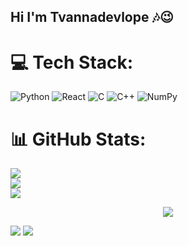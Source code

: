 ## Hi I'm Tvannadevlope 🎶😉


# 💻 Tech Stack:
![Python](https://img.shields.io/badge/python-3670A0?style=for-the-badge&logo=python&logoColor=ffdd54) ![React](https://img.shields.io/badge/react-%2320232a.svg?style=for-the-badge&logo=react&logoColor=%2361DAFB) ![C](https://img.shields.io/badge/c-%2300599C.svg?style=for-the-badge&logo=c&logoColor=white) ![C++](https://img.shields.io/badge/c++-%2300599C.svg?style=for-the-badge&logo=c%2B%2B&logoColor=white) ![NumPy](https://img.shields.io/badge/numpy-%23013243.svg?style=for-the-badge&logo=numpy&logoColor=white)
# 📊 GitHub Stats:
![](https://github-readme-stats.vercel.app/api?username=Tvannadevlope&theme=dark&hide_border=false&include_all_commits=false&count_private=false)<br/>
![](https://nirzak-streak-stats.vercel.app/?user=Tvannadevlope&theme=dark&hide_border=false)<br/>
![](https://github-readme-stats.vercel.app/api/top-langs/?username=Tvannadevlope&theme=dark&hide_border=false&include_all_commits=false&count_private=false&layout=compact)

<div align="center"><img 
 src=https://i.pinimg.com/originals/39/d9/d1/39d9d12f7360ee2650b039818da184f0.gif ></div>

![](https://komarev.com/ghpvc/?username=Tvannadevlope&color=blueviolet)
![](https://komarev.com/ghpvc/?username=your-github-username&style=for-the-badge)
